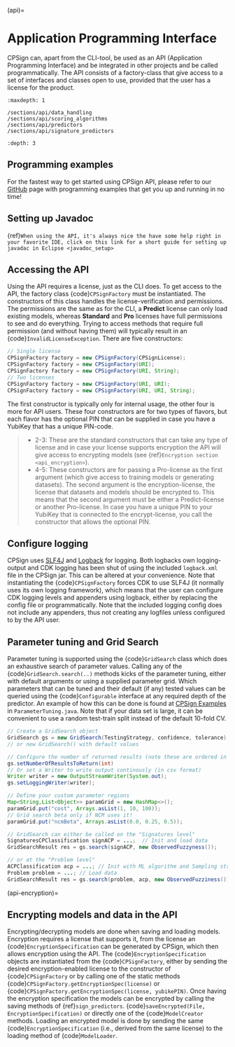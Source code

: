 (api)=

# Application Programming Interface

CPSign can, apart from the CLI-tool, be used as an API (Application Programming Interface) and be integrated in other projects and be called programmatically. The API consists of a factory-class that give access to a set of interfaces and classes open to use, provided that the user has a license for the product.

```{toctree}
:maxdepth: 1

/sections/api/data_handling
/sections/api/scoring_algorithms
/sections/api/predictors
/sections/api/signature_predictors
```

```{contents} Table of Contents
:depth: 3
```

## Programming examples

For the fastest way to get started using CPSign API, please refer to our [GitHub](https://github.com/arosbio/cpsign-examples) page with programming examples that get you up and running in no time!

## Setting up Javadoc

{ref}`When using the API, it's always nice the have some help right in your favorite IDE, click
on this link for a short guide for setting up javadac in Eclipse <javadoc_setup>`

## Accessing the API

Using the API requires a license, just as the CLI does. To get access to the API, the factory class {code}`CPSignFactory` must be instantiated. The constructors of this class handles the license-verification and permissions. The permissions are the same as for the CLI, a **Predict** license can only load existing models, whereas **Standard** and **Pro** licenses have full permissions to see and do everything. Trying to access methods that require full permission (and without having them) will typically result in an {code}`InvalidLicenseException`. There are five constructors:

```java
// Single license
CPSignFactory factory = new CPSignFactory(CPSignLicense);
CPSignFactory factory = new CPSignFactory(URI);
CPSignFactory factory = new CPSignFactory(URI, String);
// Two licenses
CPSignFactory factory = new CPSignFactory(URI, URI);
CPSignFactory factory = new CPSignFactory(URI, URI, String);
```

The first constructor is typically only for internal usage, the other four is more for API users. These four constructors are for two types of flavors, but each flavor has the optional PIN that can be supplied in case you have a YubiKey that has a unique PIN-code.

> - 2-3: These are the standard constructors that can take any type of license and in case your license supports encryption the API will give access to encrypting models (see {ref}`Encryption section <api_encryption>`).
> - 4-5: These constructors are for passing a Pro-license as the first argument (which give access to training models or generating datasets). The second argument is the encryption-license, the license that datasets and models should be encrypted to. This means that the second argument must be either a Predict-license or another Pro-license. In case you have a unique PIN to your YubiKey that is connected to the encrypt-license, you call the constructor that allows the optional PIN.

## Configure logging

CPSign uses [SLF4J](http://www.slf4j.org/) and [Logback](http://logback.qos.ch/) for logging. Both logbacks own logging-output and CDK logging has been shut of using the included `logback.xml` file in the CPSign jar. This can be altered at your convenience. Note that instantiating the {code}`CPSignFactory` forces CDK to use SLF4J (it normally uses its own logging framework), which means that the user can configure CDK logging levels and appenders using logback, either by replacing the config file or programmatically. Note that the included logging config does not include any appenders, thus not creating any logfiles unless configured to by the API user.

## Parameter tuning and Grid Search

Parameter tuning is supported using the {code}`GridSearch` class which does an exhaustive search of parameter values. Calling any of the {code}`GridSearch.search(..)` methods kicks of the parameter tuning, either with default arguments or using a supplied parameter grid. Which parameters that can be tuned and their default (if any) tested values can be queried using the {code}`Configurable` interface at any required depth of the predictor. An example of how this can be done is found at [CPSign Examples](https://github.com/arosbio/cpsign-examples) in `ParameterTuning.java`. Note that if your data set is large, it can be convenient to use a random test-train split instead of the default 10-fold CV.

```java
// Create a GridSearch object
GridSearch gs = new GridSearch(TestingStrategy, confidence, tolerance);
// or new GridSearch() with default values

// Configure the number of returned results (note these are ordered in terms of best performance)
gs.setNumberOfResultsToReturn(int)
// Or set a Writer to write output continously (in csv format)
Writer writer = new OutputStreamWriter(System.out);
gs.setLoggingWriter(writer);

// Define your custom parameter regions
Map<String,List<Object>> paramGrid = new HashMap<>();
paramGrid.put("cost", Arrays.asList(1, 10, 100));
// Grid search beta only if NCM uses it!
paramGrid.put("ncmBeta", Arrays.asList(0.0, 0.25, 0.5));

// GridSearch can either be called on the "Signatures level"
SignaturesCPClassification signACP = ...;  // Init and load data
GridSearchResult res = gs.search(signACP, new ObservedFuzzyness());

// or at the "Problem level"
ACPClassification acp = ...; // Init with ML algorithm and Sampling strategy
Problem problem = ...; // Load data
GridSearchResult res = gs.search(problem, acp, new ObservedFuzziness());
```

(api-encryption)=

## Encrypting models and data in the API

Encrypting/decrypting models are done when saving and loading models. Encryption requires a license that supports it, from the license an {code}`EncryptionSpecification` can be generated by CPSign, which then allows encryption using the API. The {code}`EncryptionSpecification` objects are instantiated from the {code}`CPSignFactory`, either by sending the desired encryption-enabled license to the constructor of {code}`CPSignFactory` or by calling one of the static methods {code}`CPSignFactory.getEncryptionSpec(license)` or {code}`CPSignFactory.getEncryptionSpec(license, yubikePIN)`. Once having the encryption specification the models can be encrypted by calling the saving methods of {ref}`sign_predictors`. {code}`saveEncrypted(File, EncryptionSpecification)` or directly one of the {code}`ModelCreator` methods. Loading an encrypted model is done by sending the same {code}`EncryptionSpecification` (i.e., derived from the same license) to the loading method of {code}`ModelLoader`.
